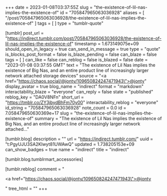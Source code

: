 +++
date = 2023-01-08T03:37:55Z
slug = "the-existence-of-lil-nas-implies-the-existence-of"
id = "705847965063036928"
aliases = [ "/post/705847965063036928/the-existence-of-lil-nas-implies-the-existence-of" ]
tags = [ ]
type = "tumblr-quote"

[tumblr]
post_url = "https://indirect.tumblr.com/post/705847965063036928/the-existence-of-lil-nas-implies-the-existence-of"
timestamp = 1.673149075e+09
should_open_in_legacy = true
can_send_in_message = true
type = "quote"
is_blocks_post_format = false
is_blaze_pending = false
can_blaze = false
tags = [ ]
can_like = false
can_reblog = false
is_blazed = false
date = "2023-01-08 03:37:55 GMT"
text = "The existence of Lil Nas implies the existence of Big Nas, and an entire product line of increasingly larger network attached storage devices"
source = "<a href=\"https://chaos.social/@jonty/109650824247471943\">@jonty</a>"
display_avatar = true
blog_name = "indirect"
format = "markdown"
interactability_blaze = "everyone"
can_reply = false
state = "published"
reblog_key = "DA0V8NFn"
short_url = "https://tmblr.co/ZY3jbydBhFm70y00"
interactability_reblog = "everyone"
id_string = "705847965063036928"
note_count = 0.0
id = 7.058479650630369e+17
slug = "the-existence-of-lil-nas-implies-the-existence-of"
summary = "The existence of Lil Nas implies the existence of Big Nas, and an entire product line of increasingly larger network attached..."

[tumblr.blog]
description = ""
url = "https://indirect.tumblr.com/"
uuid = "t:PgyUJU3SA2Klwyt81UWAwQ"
updated = 1.738205153e+09
can_show_badges = true
name = "indirect"
title = "indirect"

[tumblr.blog.tumblrmart_accessories]

[tumblr.reblog]
comment = "<p><a href=\"https://chaos.social/@jonty/109650824247471943\">@jonty</a></p>"
tree_html = ""
+++
